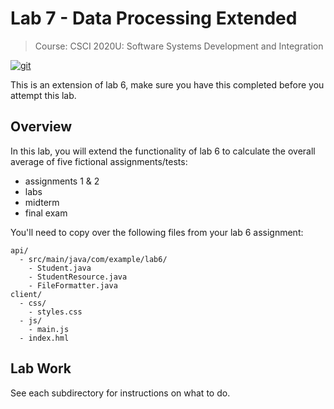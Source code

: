 # Lab 7 - Data Processing Extended

>Course: CSCI 2020U: Software Systems Development and Integration

[![git](https://badgen.net/badge/icon/git?icon=git&label)](https://git-scm.com)

This is an extension of lab 6, make sure you have this completed before you attempt this lab.

## Overview

In this lab, you will extend the functionality of lab 6 to calculate the overall average of five fictional assignments/tests:

- assignments 1 & 2
- labs
- midterm
- final exam

You'll need to copy over the following files from your lab 6 assignment:

```dir
api/
  - src/main/java/com/example/lab6/
    - Student.java
    - StudentResource.java
    - FileFormatter.java
client/
  - css/
    - styles.css
  - js/
    - main.js
  - index.hml
```

## Lab Work

See each subdirectory for instructions on what to do.
